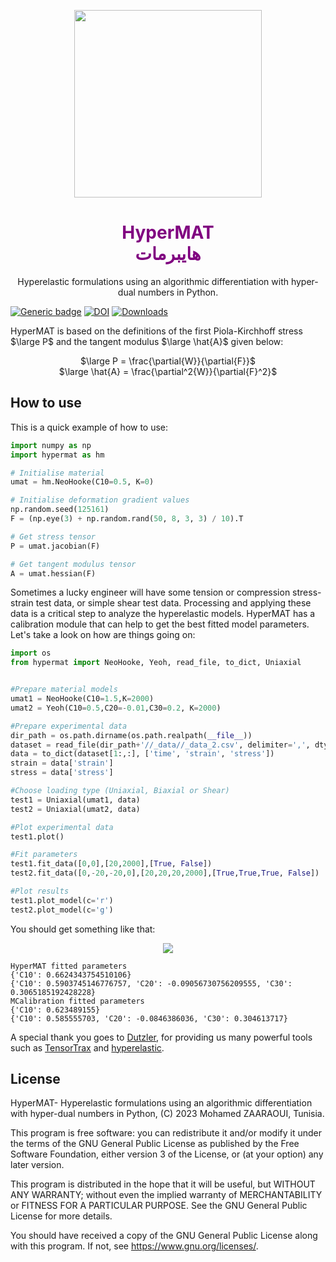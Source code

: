 <p align="center">
 <img width="300" height="300" src="https://github.com/ZAARAOUI999/hypermat/assets/115699524/c378b967-6457-48d7-afd3-db25973f2325">
 </p>



<h1 style="color:purple;" align="center" font-family= 'Varela Round'>HyperMAT <br>هايبرمات</h1>
<p align="center">
 Hyperelastic formulations using an algorithmic differentiation with hyper-dual numbers in Python.
</p>

[![Generic badge](https://img.shields.io/badge/pypi-v0.1.1-<COLOR>.svg)](https://pypi.org/project/hypermat/) [![DOI](https://zenodo.org/badge/DOI/10.5281/zenodo.8285247.svg)](https://doi.org/10.5281/zenodo.8285247) [![Downloads](https://static.pepy.tech/badge/hypermat/week)](https://pepy.tech/project/hypermat)


HyperMAT is based on the definitions of the first Piola-Kirchhoff stress $\large P$ and the tangent modulus $\large \hat{A}$ given below:

<p align="center">
 $\large P = \frac{\partial{W}}{\partial{F}}$ <br> $\large \hat{A} = \frac{\partial^2{W}}{\partial{F}^2}$
</p>

<h2>How to use</h2>

This is a quick example of how to use:

```python
import numpy as np
import hypermat as hm

# Initialise material
umat = hm.NeoHooke(C10=0.5, K=0)

# Initialise deformation gradient values
np.random.seed(125161)
F = (np.eye(3) + np.random.rand(50, 8, 3, 3) / 10).T

# Get stress tensor
P = umat.jacobian(F)

# Get tangent modulus tensor
A = umat.hessian(F)
```
 
Sometimes a lucky engineer will have some tension or compression stress-strain test data, or simple shear test data. Processing and applying these data is a critical step to analyze the hyperelastic models. HyperMAT has a calibration module that can help to get the best fitted model parameters. Let's take a look on how are things going on:

```python
import os
from hypermat import NeoHooke, Yeoh, read_file, to_dict, Uniaxial


#Prepare material models
umat1 = NeoHooke(C10=1.5,K=2000)
umat2 = Yeoh(C10=0.5,C20=-0.01,C30=0.2, K=2000)

#Prepare experimental data
dir_path = os.path.dirname(os.path.realpath(__file__))
dataset = read_file(dir_path+'//_data//_data_2.csv', delimiter=',', dtype=float)
data = to_dict(dataset[1:,:], ['time', 'strain', 'stress'])
strain = data['strain']
stress = data['stress']

#Choose loading type (Uniaxial, Biaxial or Shear)
test1 = Uniaxial(umat1, data)
test2 = Uniaxial(umat2, data)

#Plot experimental data
test1.plot()

#Fit parameters
test1.fit_data([0,0],[20,2000],[True, False])
test2.fit_data([0,-20,-20,0],[20,20,20,2000],[True,True,True, False])

#Plot results
test1.plot_model(c='r')
test2.plot_model(c='g')
```
You should get something like that:

<p align="center">
 <img src="https://github.com/ZAARAOUI999/hypermat/assets/115699524/c38d9db0-9497-40d4-a80b-e832cde3f4dc">
</p>

```
HyperMAT fitted parameters
{'C10': 0.6624343754510106}
{'C10': 0.5903745146776757, 'C20': -0.09056730756209555, 'C30': 0.3065185192428228}
MCalibration fitted parameters
{'C10': 0.623489155}
{'C10': 0.585555703, 'C20': -0.0846386036, 'C30': 0.304613717}
```

A special thank you goes to [Dutzler](https://github.com/adtzlr), for providing us many powerful tools such as [TensorTrax](https://github.com/adtzlr/tensortrax) and [hyperelastic](https://github.com/adtzlr/hyperelastic).
<h2>License</h2>

HyperMAT- Hyperelastic formulations using an algorithmic differentiation with hyper-dual numbers in Python, (C) 2023 Mohamed ZAARAOUI, Tunisia.

This program is free software: you can redistribute it and/or modify it under the terms of the GNU General Public License as published by the Free Software Foundation, either version 3 of the License, or (at your option) any later version.

This program is distributed in the hope that it will be useful, but WITHOUT ANY WARRANTY; without even the implied warranty of MERCHANTABILITY or FITNESS FOR A PARTICULAR PURPOSE. See the GNU General Public License for more details.

You should have received a copy of the GNU General Public License along with this program. If not, see <https://www.gnu.org/licenses/>.
